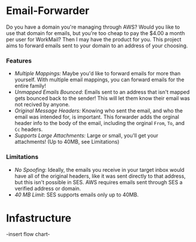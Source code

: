 # Email-Forwarder
Do you have a domain you're managing through AWS? Would you like to use that domain for emails, but you're too cheap to pay the $4.00 a month per user for WorkMail? Then I may have the product for you.
This project aims to forward emails sent to your domain to an address of your choosing.

### Features
 * *Multiple Mappings:* Maybe you'd like to forward emails for more than yourself. With multiple email mappings, you can forward emails for the entire family!
 * *Unmapped Emails Bounced*: Emails sent to an address that isn't mapped gets bounced back to the sender! This will let them know their email was not recived by anyone.
 * *Original Message Headers:* Knowing who sent the email, and who the email was intended for, is important. This forwarder adds the orginal header info to the body of the email, including the orginal `From`, `To`, and `Cc` headers.
 * *Supports Large Attachments:* Large or small, you'll get your attachments! (Up to 40MB, see Limitations)

### Limitations
  * *No Spoofing*: Ideally, the emails you receive in your target inbox would have all of the original headers, like it was sent directly to that address, but this isn't possible in SES. AWS requires emails sent through SES a verified address or domain.
  * *40 MB Limit*: SES supports emails only up to 40MB.

# Infastructure
-insert flow chart-
